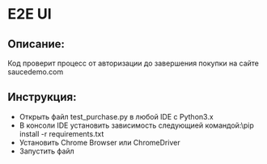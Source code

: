 # E2E UI

## Описание:
Код проверит процесс от авторизации до завершения покупки на сайте saucedemo.com

## Инструкция:
- Открыть файл test_purchase.py в любой IDE с Python3.x
- В консоли IDE установить зависимость следующией командой:\pip install -r requirements.txt
- Установить Chrome Browser или ChromeDriver
- Запустить файл

